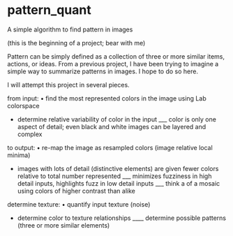 # pattern_quant
A simple algorithm to find pattern in images

(this is the beginning of a project; bear with me)

Pattern can be simply defined as a collection of three or more similar items, actions, or ideas. From a previous project, I have been trying to imagine a simple way to summarize patterns in images. I hope to do so here.

I will attempt this project in several pieces.

from input:
• find the most represented colors in the image using Lab colorspace
  - determine relative variability of color in the input
  ___ color is only one aspect of detail; even black and white images can be layered and complex

to output:
• re-map the image as resampled colors (image relative local minima)
  - images with lots of detail (distinctive elements) are given fewer colors relative to total number represented
  ___ minimizes fuzziness in high detail inputs, highlights fuzz in low detail inputs
  ___ think a of a mosaic using colors of higher contrast than alike

determine texture:
• quantify input texture (noise)
  - determine color to texture relationships
  ____ determine possible patterns (three or more similar elements)
